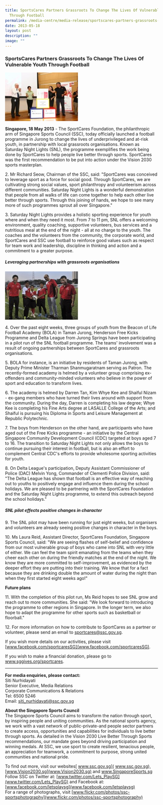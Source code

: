 ```yaml
---
title: SportsCares Partners Grassroots To Change The Lives Of Vulnerable Youth
  Through Football
permalink: /media-centre/media-release/sportscares-partners-grassroots-to-change-lives-of-youth-thru-football/
date: 2013-05-18
layout: post
description: ""
image: ""
---
```

### **SportsCares Partners Grassroots To Change The Lives Of Vulnerable Youth Through Football**
![](/images/Media%20Centre/Media%20Release/2013/May/SSCANDSMUJOINFORCESTOINSTILLVALUESINYOUTHTHROUGHSPORTSMainPar0061Imagegif.gif)
	
**Singapore, 18 May 2013** - The SportCares Foundation, the philanthropic arm of Singapore Sports Council (SSC), today officially launched a football programme in Jurong to change the lives of underprivileged and at-risk youth, in partnership with local grassroots organisations. Known as Saturday Night Lights (SNL), the programme exemplifies the work being done by SportCares to help people live better through sports. SportCares was the first recommendation to be put into action under the Vision 2030 sports masterplan.

2\. Mr Richard Seow, Chairman of the SSC, said: "SportCares was conceived to leverage sport as a force for social good. Through SportCares, we are cultivating strong social values, sport philanthropy and volunteerism across different communities. Saturday Night Lights is a wonderful demonstration that people from all walks of life can come together to help each other live better through sports. Through this joining of hands, we hope to see many more of such programmes sprout all over Singapore."

3\. Saturday Night Lights provides a holistic sporting experience for youth where and when they need it most. From 7 to 11 pm, SNL offers a welcoming environment, quality coaching, supportive volunteers, bus services and a nutritious meal at the end of the night - all at no charge to the youth. The coaches and the volunteers from the community, the corporate world, and SportCares and SSC use football to reinforce good values such as respect for team work and leadership, discipline in thinking and action and a commitment to a greater purpose.

##### **Leveraging partnerships with grassroots organisations**

![](/images/Media%20Centre/Media%20Release/2013/May/SPORTCARESPARTNERSGRASSROOTSTOCHANGELIVESOFVULNERABLEYOUTHTHROUGHFOOTBALLMainPar0053Imagegif.gif)
	
4\. Over the past eight weeks, three groups of youth from the Beacon of Life Football Academy (BOLA) in Taman Jurong, Henderson Free Kicks Programme and Delta League from Jurong Springs have been participating in a pilot run of the SNL football programme. The teams' involvement was a result of ongoing partnerships between SportCares and grassroots organisations.

5\. BOLA for instance, is an initiative by residents of Taman Jurong, with Deputy Prime Minister Tharman Shanmugaratnam serving as Patron. The recently-formed academy is helmed by a volunteer group comprising ex-offenders and community-minded volunteers who believe in the power of sport and education to transform lives.

6\. The academy is helmed by Darren Tan, Kim Whye Kee and Shaiful Nizam - ex-gang members who have turned their lives around with support from the community. During the day, Darren is completing his law degree; Whye Kee is completing his Fine Arts degree at LASALLE College of the Arts; and Shaiful is pursuing his Diploma in Sports and Leisure Management at Republic Polytechnic.

7\. The boys from Henderson on the other hand, are participants who have aged out of the Free Kicks programme - an initiative by the Central Singapore Community Development Council (CDC) targeted at boys aged 7 to 16. The transition to Saturday Night Lights not only allows the boys to continue pursuing their interest in football, but is also an effort to complement Central CDC's efforts to provide wholesome sporting activities for youth.

8\. On Delta League's participation, Deputy Assistant Commissioner of Police (DAC) Melvin Yong, Commander of Clementi Police Division, said: "The Delta League has shown that football is an effective way of reaching out to youths to positively engage and influence them during the school holidays. We are pleased to be partnering with the SportCares Foundation and the Saturday Night Lights programme, to extend this outreach beyond the school holidays."

##### **SNL pilot effects positive changes in character**

9\. The SNL pilot may have been running for just eight weeks, but organisers and volunteers are already seeing positive changes in character in the boys.

10\. Ms Laura Reid, Assistant Director, SportCares Foundation, Singapore Sports Council, said: "We are seeing flashes of self-belief and confidence from our most vulnerable group of boys who came into SNL with very little of either. We can feel the team spirit emanating from the teams when they cheer each other on during the friendly matches at the end of the night. We know they are more committed to self-improvement, as evidenced by the deeper effort they are putting into their training. We know that for a fact because they are drinking double the amount of water during the night than when they first started eight weeks ago!"
 
**Future plans**

11\. With the completion of this pilot run, Ms Reid hopes to see SNL grow and reach out to more communities. She said: "We look forward to introducing the programme to other regions in Singapore. In the longer term, we also hope to adapt the programme for other sports such as basketball or floorball."

12\. For more information on how to contribute to SportCares as a partner or volunteer, please send an email to [sportcares@ssc.gov.sg](mailto:sportcares@ssc.gov.sg).

If you wish more details on our activities, please visit [www.facebook.com/sportcaresSG](www.facebook.com/sportcaresSG).

If you wish to make a financial donation, please go to www.sggives.org/sportcares.

---

**For media enquiries, please contact:**
<br>
Siti Nurhidayati 
<br>Senior Executive, Media Relations 
<br>Corporate Communications & Relations 
<br>Tel: 6500 5246
<br>Email: [siti_nurhidayati@ssc.gov.sg](mailto:siti_nurhidayati@ssc.gov.sg)

**About the Singapore Sports Council**
<br>
The Singapore Sports Council aims to transform the nation through sport, by inspiring people and uniting communities. As the national sports agency, we work with a vast network of public-private-and people sector partners to create access, opportunities and capabilities for individuals to live better through sports. As detailed in the Vision 2030 Live Better Through Sports recommendations, our mandate goes beyond driving participation and winning medals. At SSC, we use sport to create resilient, tenacious people, an appreciation for teamwork, a commitment to purpose, strong united communities and national pride.

To find out more, visit our websites[ www.ssc.gov.sg]( www.ssc.gov.sg), [www.Vision2030.sg](www.Vision2030.sg) and www.SingaporeSports.sg<br>
Follow SSC on Twitter at: [www.twitter.com/Lets_PlaySG](www.twitter.com/Lets_PlaySG) and Facebook at: [www.facebook.com/letsplaysg](www.facebook.com/letsplaysg)<br>
For a range of photographs, visit [www.flickr.com/photos/ssc-sportsphotography](www.flickr.com/photos/ssc-sportsphotography)